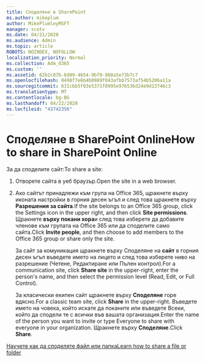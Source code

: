 ```yaml
---
title: Споделяне в SharePoint
ms.author: mikeplum
author: MikePlumleyMSFT
manager: scotv
ms.date: 04/21/2020
ms.audience: Admin
ms.topic: article
ROBOTS: NOINDEX, NOFOLLOW
localization_priority: Normal
ms.collection: Adm_O365
ms.custom: ''
ms.assetid: 62b2c87b-6d09-4654-9bf0-868a5e73b7c7
ms.openlocfilehash: 0498f7e6b4b0989f043afbb7573af54b5206a11a
ms.sourcegitcommit: 631cbb5f03e5371f0995e976536d24e9d13746c3
ms.translationtype: MT
ms.contentlocale: bg-BG
ms.lasthandoff: 04/22/2020
ms.locfileid: "43742356"
---
```

# <a name="how-to-share-in-sharepoint-online"></a><span data-ttu-id="61d1a-102">Споделяне в SharePoint Online</span><span class="sxs-lookup"><span data-stu-id="61d1a-102">How to share in SharePoint Online</span></span>

<span data-ttu-id="61d1a-103">За да споделите сайт:</span><span class="sxs-lookup"><span data-stu-id="61d1a-103">To share a site:</span></span>
  
1. <span data-ttu-id="61d1a-104">Отворете сайта в уеб браузър.</span><span class="sxs-lookup"><span data-stu-id="61d1a-104">Open the site in a web browser.</span></span>
    
2. <span data-ttu-id="61d1a-105">Ако сайтът принадлежи към група на Office 365, щракнете върху иконата настройки в горния десен ъгъл и след това щракнете върху **Разрешения за сайта**.</span><span class="sxs-lookup"><span data-stu-id="61d1a-105">If the site belongs to an Office 365 group, click the Settings icon in the upper right, and then click **Site permissions**.</span></span> <span data-ttu-id="61d1a-106">Щракнете **върху покани хора**и след това изберете да добавите членове към групата на Office 365 или да споделите само сайта.</span><span class="sxs-lookup"><span data-stu-id="61d1a-106">Click **Invite people**, and then choose to add members to the Office 365 group or share only the site.</span></span> 
    
    <span data-ttu-id="61d1a-107">За сайт за комуникация щракнете върху Споделяне на **сайт** в горния десен ъгъл въведете името на лицето и след това изберете ниво на разрешение (Четене, Редактиране или Пълен контрол).</span><span class="sxs-lookup"><span data-stu-id="61d1a-107">For a communication site, click **Share site** in the upper-right, enter the person's name, and then select the permission level (Read, Edit, or Full Control).</span></span> 
    
    <span data-ttu-id="61d1a-108">За класически екипен сайт щракнете върху **Споделяне** горе вдясно.</span><span class="sxs-lookup"><span data-stu-id="61d1a-108">For a classic team site, click **Share** in the upper-right.</span></span> <span data-ttu-id="61d1a-109">Въведете името на човека, който искате да поканите или въведете Всеки, който да сподели те с всички във вашата организация.</span><span class="sxs-lookup"><span data-stu-id="61d1a-109">Enter the name of the person you want to invite or type Everyone to share with everyone in your organization.</span></span> <span data-ttu-id="61d1a-110">Щракнете върху **Споделяне**.</span><span class="sxs-lookup"><span data-stu-id="61d1a-110">Click **Share**.</span></span>
    
[<span data-ttu-id="61d1a-111">Научете как да споделяте файл или папка</span><span class="sxs-lookup"><span data-stu-id="61d1a-111">Learn how to share a file or folder</span></span>](https://go.microsoft.com/fwlink/?linkid=511430)
  

